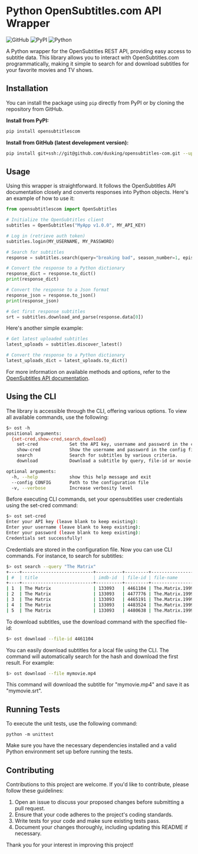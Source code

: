 # Python OpenSubtitles.com API Wrapper

![GitHub](https://img.shields.io/github/license/dusking/opensubtitles-com)
![PyPI](https://img.shields.io/pypi/v/opensubtitlescom)
![Python](https://img.shields.io/pypi/pyversions/opensubtitlescom)

A Python wrapper for the OpenSubtitles REST API, providing easy access to subtitle data.
This library allows you to interact with OpenSubtitles.com programmatically,
making it simple to search for and download subtitles for your favorite movies and TV shows.

## Installation

You can install the package using `pip` directly from PyPI or by cloning the repository from GitHub.

**Install from PyPI:**

```bash
pip install opensubtitlescom
```

**Install from GitHub (latest development version):**

```bash
pip install git+ssh://git@github.com/dusking/opensubtitles-com.git --upgrade
```

## Usage

Using this wrapper is straightforward.
It follows the OpenSubtitles API documentation closely and converts responses into Python objects.
Here's an example of how to use it:

```python
from opensubtitlescom import OpenSubtitles

# Initialize the OpenSubtitles client
subtitles = OpenSubtitles("MyApp v1.0.0", MY_API_KEY)

# Log in (retrieve auth token)
subtitles.login(MY_USERNAME, MY_PASSWORD)

# Search for subtitles
response = subtitles.search(query="breaking bad", season_number=1, episode_number=1, languages="en")

# Convert the response to a Python dictionary
response_dict = response.to_dict()
print(response_dict)

# Convert the response to a Json format
response_json = response.to_json()
print(response_json)

# Get first response subtitles
srt = subtitles.download_and_parse(response.data[0])
```

Here's another simple example:

```python
# Get latest uploaded subtitles
latest_uploads = subtitles.discover_latest()

# Convert the response to a Python dictionary
latest_uploads_dict = latest_uploads.to_dict()
```

For more information on available methods and options,
refer to the [OpenSubtitles API documentation](https://api.opensubtitles.com/).

## Using the CLI

The library is accessible through the CLI, offering various options.
To view all available commands, use the following:

```bash
$> ost -h
positional arguments:
  {set-cred,show-cred,search,download}
    set-cred            Set the API key, username and password in the config file.
    show-cred           Show the username and password in the config file.
    search              Search for subtitles by various criteria.
    download            Download a subtitle by query, file-id or movie-hash.

optional arguments:
  -h, --help            show this help message and exit
  --config CONFIG       Path to the configuration file
  -v, --verbose         Increase verbosity level
```

Before executing CLI commands, set your opensubtitles user credentials using the set-cred command:

```bash
$> ost set-cred
Enter your API key (leave blank to keep existing):
Enter your username (leave blank to keep existing):
Enter your password (leave blank to keep existing):
Credentials set successfully!
```

Credentials are stored in the configuration file.
Now you can use CLI commands. For instance, to search for subtitles:

```bash
$> ost search --query "The Matrix"
+----+---------------------------+----------+---------+------------------------------------------------------------------------+
| #  | title                     | imdb-id  | file-id | file-name                                                              |
+----+---------------------------+----------+---------+------------------------------------------------------------------------+
| 1  | The Matrix                | 133093   | 4461104 | The.Matrix.1999.720p.HDDVD.DTS.x264-ESiR.ENG                           |
| 2  | The Matrix                | 133093   | 4477776 | The.Matrix.1999.Subtitles.YIFY                                         |
| 3  | The Matrix                | 133093   | 4465191 | The.Matrix.1999.BluRay.1080p.x264.DTS-WiKi.ENG                         |
| 4  | The Matrix                | 133093   | 4483524 | The.Matrix.1999.1080p.BrRip.x264.YIFY.en                               |
| 5  | The Matrix                | 133093   | 4480638 | The.Matrix.1999.1080p.BluRay.x264-CtrlHD.eng-sdh                       |
```

To download subtitles, use the download command with the specified file-id:

```bash
$> ost download --file-id 4461104
```

You can easily download subtitles for a local file using the CLI.
The command will automatically search for the hash and download the first result. For example:

```bash
$> ost download --file mymovie.mp4
```

This command will download the subtitle for "mymovie.mp4" and save it as "mymovie.srt".

## Running Tests

To execute the unit tests, use the following command:

```
python -m unittest
```

Make sure you have the necessary dependencies installed and a valid Python environment set up before running the tests.

## Contributing

Contributions to this project are welcome. If you'd like to contribute, please follow these guidelines:

1. Open an issue to discuss your proposed changes before submitting a pull request.
2. Ensure that your code adheres to the project's coding standards.
3. Write tests for your code and make sure existing tests pass.
4. Document your changes thoroughly, including updating this README if necessary.

Thank you for your interest in improving this project!
